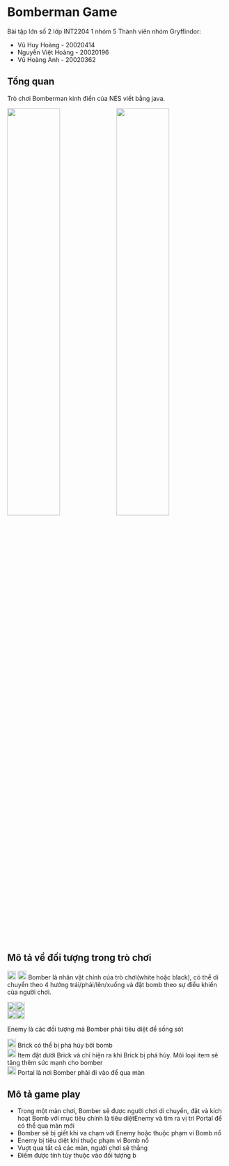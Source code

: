 # Bomberman Game

Bài tập lớn số 2 lớp INT2204 1 nhóm 5
Thành viên nhóm Gryffindor:

- Vũ Huy Hoàng - 20020414
- Nguyễn Việt Hoàng - 20020196
- Vũ Hoàng Anh - 20020362

## Tổng quan

Trò chơi Bomberman kinh điển của NES viết bằng java.

<div float="left">
  <img src="https://user-images.githubusercontent.com/79706035/144868609-048a591b-1527-4ae8-927e-c98994506ca3.png" width="49%" />
  <img src="https://user-images.githubusercontent.com/79706035/144868689-56c43fd7-4de5-4cc7-893f-7c8d913b2e6a.png" width="49%" />
</div>

## Mô tả về đối tượng trong trò chơi

<img src="https://user-images.githubusercontent.com/79706035/144871547-95d2da55-399c-4101-9ab7-73c20b2d1710.png" width="20px" /> <img src="https://user-images.githubusercontent.com/79706035/144871754-4900ac42-f4b3-4f7a-b2c2-b854681d67ab.png" width="20px" /> Bomber là nhân vật chính của trò chơi(white hoặc black), có thể di chuyển theo 4 hướng trái/phải/lên/xuống và đặt bomb theo sự điều khiển của người chơi.

<div>
    <div float = "left" >
    <img src="https://user-images.githubusercontent.com/79706035/144872996-22e4ad0d-f2c6-407e-a115-a99acecd4329.png" width="20px" /><img src="https://user-images.githubusercontent.com/79706035/144873011-a8ae333f-65ff-42f9-8773-004a0f8c344e.png" width="20px" /></br>
    <img src="https://user-images.githubusercontent.com/79706035/144873022-a58fd357-98ec-4490-a223-c0af40c4f38a.png" width="20px" /><img src="https://user-images.githubusercontent.com/79706035/144873033-b7d2c377-7785-4403-9efa-f747dc39f156.png" width="20px" />
    </div>    
    <p>Enemy là các đối tượng mà Bomber phải tiêu diệt để sống sót</p>  
</div>
<div>
<img  src="https://user-images.githubusercontent.com/79706035/144877088-e784bdfa-7045-4452-89cc-8263d7c5a191.png" width="20px" /> Brick có thể bị phá hủy bởi bomb
</div>
<div>
<img src="https://user-images.githubusercontent.com/79706035/144877893-62634620-4032-4cf7-9824-2916cc55799c.png" width="20px" /> Item  đặt dưới Brick và chỉ hiện ra khi Brick bị phá hủy. Môi loại item sẽ tăng thêm sức mạnh cho bomber
</div>
<div>
<img src="https://user-images.githubusercontent.com/79706035/144878547-42bb3d2c-7442-48e3-8f88-30f106b03d43.png" width="20px" /> Portal là nơi Bomber phải đi vào để qua màn
</div>

## Mô tả game play

- Trong một màn chơi, Bomber sẽ được người chơi di chuyển, đặt và kích hoạt Bomb với mục tiêu chính là tiêu diệtEnemy và tìm ra vị trí Portal để có thể qua màn mới
- Bomber sẽ bị giết khi va chạm với Enemy hoặc thuộc phạm vi Bomb nổ
- Enemy bị tiêu diệt khi thuộc phạm vi Bomb nổ
- Vuợt qua tất cả các màn, người chơi sẽ thắng
- Điếm được tính tùy thuộc vào đối tượng b
